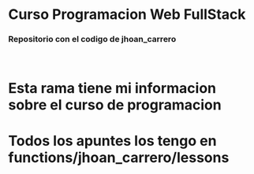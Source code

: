 # Curso Programacion Web FullStack

### Repositorio con el codigo de jhoan_carrero

<br>

# Esta rama tiene mi informacion sobre el curso de programacion
# Todos los apuntes los tengo en functions/jhoan_carrero/lessons

